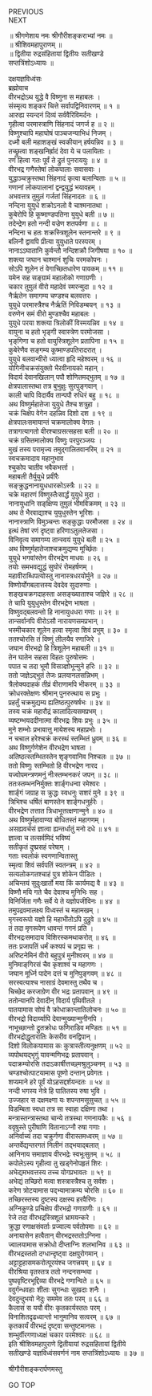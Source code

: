 PREVIOUS  
NEXT  
  
॥ श्रीगणेशाय नमः श्रीगौरीशङ्कराभ्यां नमः ॥  
॥ श्रीशिवमहापुराणम् ॥  
॥ द्वितीया रुद्रसंहितायां द्वितीयः सतीखण्डे  
सप्तत्रिंशोऽध्यायः ॥  
  
दक्षयज्ञविध्वंसः  
ब्रह्मोवाच  
वीरभद्रोऽथ युद्धे वै विष्णुना स महाबलः ।  
संस्मृत्य शङ्करं चित्ते सर्वापद्विनिवारणम् ॥ १ ॥  
आरुह्य स्यन्दनं दिव्यं सर्ववैरिविमर्दनः ।  
गृहीत्वा परमास्त्राणि सिंहनादं जगर्ज ह ॥ २ ॥  
विष्णुश्चापि महाघोषं पाञ्चजन्याभिधं निजम् ।  
दध्मौ बली महाशङ्‌खं स्वकीयान् हर्षयन्निव ॥ ३ ॥  
तच्छ्रुत्वा शङ्‌खनिर्ह्रादं देवा ये च पलायिताः ।  
रणं हित्वा गतः पूर्वं ते द्रुतं पुनराययुः ॥ ४ ॥  
वीरभद्र गणैस्तेषां लोकपालाः सवासवाः ।  
युद्धाञ्चक्रुस्तथा सिंहनादं कृत्वा बलान्विताः ॥ ५ ॥  
गणानां लोकपालानां द्वन्द्वयुद्धं भयावहम् ।  
अभवत्तत्र तुमुलं गर्जतां सिंहनादतः ॥ ६ ॥  
नन्दिना युयुधे शक्रोऽनलो वै चाश्मनातथा ।  
कुबेरोपि हि कूष्माण्डपतिना युयुधे बली ॥ ७ ॥  
तदेन्द्रेण हतो नन्दी वज्रेण शतपर्वणा ॥ ८ ॥  
नन्दिना च हतः शक्रस्त्रिशूलेन स्तनान्तरे ॥ ९ ॥  
बलिनौ द्वावपि प्रीत्या युयुधाते परस्परम् ।  
नानाऽऽघातानि कुर्वन्तौ नन्दिशक्रौ जिगीषया ॥ १० ॥  
शक्त्या जघान चाश्मानं शुचिः परमकोपनः ।  
सोऽपि शूलेन तं वेगाच्छितधारेण पावकम् ॥ ११ ॥  
यमेन सह सङ्‌ग्रामं महालोको गणाग्रणीः ।  
चकार तुमुलं वीरो महादेवं स्मरन्मुदा ॥ १२ ॥  
नैर्ऋतेन समागम्य चण्डश्च बलवत्तरः ।  
युयुधे परमास्त्रैश्च नैर्ऋतिं निविडम्बयन् ॥ १३ ॥  
वरुणेन समं वीरो मुण्डश्चैव महाबलः ।  
युयुधे परया शक्त्या त्रिलोकीं विस्मयन्निव ॥ १४ ॥  
वायुना च हतो भृङ्‌गी स्वास्त्रेण परमोजसा ।  
भृङ्‌गिणा च हतो वायुस्त्रिशूलेन प्रतापिना ॥ १५ ॥  
कुबेरेणैव सङ्‌गम्य कूष्माण्डपतिरादरात् ।  
युयुधे बलवान्वीरो ध्यात्वा हृदि महेश्वरम् ॥ १६ ॥  
योगिनीचक्रसंयुक्तो भैरवीनायको महान् ।  
विदार्य देवानखिलान् पपौ शोणितमद्‌भुतम् ॥ १७ ॥  
क्षेत्रपालास्तथा तत्र बुभुक्षुः सुरपुङ्‌गवान् ।  
काली चापि विदार्यैव तान्पपौ रुधिरं बहु ॥ १८ ॥  
अथ विष्णुर्महातेजा युयुधे तैश्च शत्रुहा ।  
चक्रं चिक्षेप वेगेन दहन्निव दिशो दश ॥ १९ ॥  
क्षेत्रपालःसमायान्तं चक्रमालोक्य वेगतः ।  
तत्रागत्यागतो वीरश्चाग्रसत्सहसा बली ॥ २० ॥  
चक्रं ग्रसितमालोक्य विष्णुः परपुरञ्जयः ।  
मुखं तस्य परामृज्य तमुद्‌गालितवानरिम् ॥ २१ ॥  
स्वचक्रमादाय महानुभाव  
     श्चुकोप चातीव भवैकभर्त्ता ।  
महाबली तैर्युयुधे प्रवीरैः  
     सङ्क्रुद्धनानायुधधारकोऽस्त्रैः ॥ २२ ॥  
चक्रे महारणं विष्णुस्तैःसार्द्धं युयुधे मुदा ।  
नानायुधानि सङ्‌क्षिप्य तुमुलं भीमविक्रमम् ॥ २३ ॥  
अथ ते भैरवाद्याश्च युयुधुस्तेन भूरिशः ।  
नानास्त्राणि विमुञ्चन्तः सङ्‌कुद्धाः परमौजसा ॥ २४ ॥  
इत्थं तेषां रणं दृष्ट्वा हरिणाऽतुलतेजसा ।  
विनिवृत्य समागम्य तान्स्वयं युयुधे बली ॥ २५ ॥  
अथ विष्णुर्महातेजाश्चक्रमुद्यम्य मूर्च्छितः ।  
युयुधे भगवांस्तेन वीरभद्रेण माधवः ॥ २६ ॥  
तयोः समभवद्युद्धं सुघोरं रोमहर्षणम् ।  
महावीराब्धिपत्योस्तु नानास्त्रधरयोर्मुने ॥ २७ ॥  
विष्णोर्योगबलात्तस्य देवदेव सुदारुणाः ।  
शङ्खचक्रगदाहस्ता असङ्‌ख्याताश्च जज्ञिरे ॥ २८ ॥  
ते चापि युयुधुस्तेन वीरभद्रेण भाषता ।  
विष्णुवद्‌बलवन्तो हि नानायुधधरा गणाः ॥ २९ ॥  
तान्सर्वानपि वीरोऽसौ नारायणसमप्रभान् ।  
भस्मीचकार शूलेन हत्वा स्मृत्वा शिवं प्रभुम् ॥ ३० ॥  
ततश्चोरसि तं विष्णुं लीलयैव रणाजिरे ।  
जघान वीरभद्रो हि त्रिशूलेन महाबली ॥ ३१ ॥  
तेन घातेन सहसा विहतः पुरुषोत्तमः ।  
पपात च तदा भूमौ विसञ्ज्ञोभून्मुने हरिः ॥ ३२ ॥  
ततो जज्ञेऽद्‌भुतं तेजः प्रलयानलसन्निभम् ।  
त्रैलोक्यदाहकं तीव्रं वीराणामपि भीकरम् ॥ ३३ ॥  
क्रोधरक्तेक्षणः श्रीमान् पुनरुत्थाय स प्रभुः ।  
प्रहर्तुं चक्रमुद्यम्य ह्यतिष्ठत्पुरुषर्षभः ॥ ३४ ॥  
तस्य चक्रं महारौद्रं कालादित्यसमप्रभम् ।  
व्यष्टम्भयददीनात्मा वीरभद्रः शिवः प्रभुः ॥ ३५ ॥  
मुने शम्भोः प्रभावात्तु मायेशस्य महाप्रभोः ।  
न चचाल हरेश्चक्रं करस्थं स्तम्भितं ध्रुवम् ॥ ३६ ॥  
अथ विष्णुर्गणेशेन वीरभद्रेण भाषता ।  
अतिष्ठत्स्तम्भितस्तेन शृङ्‌गवानिव निश्चलः ॥ ३७ ॥  
ततो विष्णुः स्तम्भितो हि वीरभद्रेण नारद ।  
यज्वोपमन्त्रणमनुं नीःस्तम्भनकरं जपन् ॥ ३८ ॥  
ततःस्तम्भननिर्मुक्तः शार्ङ्‌गधन्वा रमेश्वरः ।  
शार्ङ्‌गं जग्राह स क्रुद्धः स्वधनुः सशरं मुने ॥ ३९ ॥  
त्रिभिश्च धर्षितं बाणस्तेन शार्ङ्‌गधनुर्हरेः ।  
वीरभद्रेण तत्तात त्रिधाभूत्तत्क्षणान्मुने ॥ ४० ॥  
अथ विष्णुर्महावाण्या बोधितस्तं महागणम् ।  
असह्यवर्चसं ज्ञात्वा ह्यन्तर्धातुं मनो दधे ॥ ४१ ॥  
ज्ञात्वा च तत्सर्वमिदं भविष्यं  
     सतीकृतं दुष्प्रसहं परेषाम् ।  
गताः स्वलोकं स्वगणान्वितास्तु  
     स्मृत्वा शिवं सर्वपतिं स्वतन्त्रम् ॥ ४२ ॥  
सत्यलोकगतश्चाहं पुत्र शोकेन पीडितः ।  
अचिन्तयं सुदुःखार्तो मया किं कार्यमद्य वै ॥ ४३ ॥  
विष्णौ मयि गते चैव देवाश्च मुनिभिः सह ।  
विनिर्जिता गणैः सर्वे ये ते यज्ञोपजीविनः ॥ ४४ ॥  
तमुपद्रवमालक्ष्य विध्वस्तं च महामखम् ।  
मृगस्वरूपो यज्ञो हि महाभीतोऽपि दुद्रुवे ॥ ४५ ॥  
तं तदा मृगरूपेण धावन्तं गगनं प्रति ।  
वीरभद्रःसमादाय विशिरस्कमथाकरोत् ॥ ४६ ॥  
ततः प्रजापतिं धर्मं कश्यपं च प्रगृह्य सः ।  
अरिष्टनेमिनं वीरो बहुपुत्रं मुनीश्वरम् ॥ ४७ ॥  
मुनिमाङ्‌गिरसं चैव कृशाश्वं च महागणः ।  
जघान मूर्ध्नि पादेन दत्तं च मुनिपुङ्‌गवम् ॥ ४८ ॥  
सरस्वत्याश्च नासाग्रं देवमास्तु तथैव च ।  
चिच्छेद करजाग्रेण वीर भद्रः प्रतापवान् ॥ ४९ ॥  
ततोन्यानपि देवादीन् विदार्य पृथिवीतले ।  
पातयामास सोयं वै क्रोधाक्रान्तातिलोचनः ॥ ५० ॥  
वीरभद्रो विदार्य्यापि देवान्मुख्यान्मुनीनपि ।  
नाभूच्छान्तो द्रुतक्रोधः फणिराडिव मण्डितः ॥ ५१ ॥  
वीरभद्रोद्धृतारातिः केसरीव वनद्विपान् ।  
दिशो विलोकयामास कः कुत्रास्तीत्यनुक्षणम् ॥ ५२ ॥  
व्यपोथयद्‌भृगुं यावन्मणिभद्रः प्रतापवान् ।  
पदाक्रम्योरसि तदाऽकार्षीत्तच्छ्मश्रुलुञ्चनम् ॥ ५३ ॥  
चण्डश्चोत्पाटयामास पूष्णो दन्तान् प्रवेगतः ।  
शप्यमाने हरे पूर्वं योऽहसद्दर्शयन्दतः ॥ ५४ ॥  
नन्दी भगस्य नेत्रे हि पातितस्य रुषा भुवि ।  
उज्जहार स दक्षमक्ष्णा यः शपन्तमसूसुचत् ॥ ५५ ॥  
विडम्बिता स्वधा तत्र सा स्वाहा दक्षिणा तथा ।  
मन्त्रास्तन्त्रास्तथा चान्ये तत्रस्था गणनायकैः ॥ ५६ ॥  
ववृषुस्ते पुरीषाणि वितानाऽग्नौ रुषा गणाः ।  
अनिर्वाच्यं तदा चक्रुर्गणा वीरास्तमध्वरम् ॥ ५७ ॥  
अन्तर्वेद्यन्तरगतं निलीनं तद्‌भयाद्‌बलात् ।  
आनिनाय समाज्ञाय वीरभद्रेः स्वभूःसुतम् ॥ ५८ ॥  
कपोलेऽस्य गृहीत्वा तु खड्गेनोपहृतं शिरः ।  
अभेद्यमभवत्तस्य तच्च योगप्रभावतः ॥ ५९ ॥  
अभेद्यं तच्छिरो मत्वा शस्त्रास्त्रैश्च तु सर्वशः ।  
करेण त्रोटयामास पद्‌भ्यामाक्रम्य चोरसि ॥ ६० ॥  
तच्छिरस्तस्य दुष्टस्य दक्षस्य हरवैरिणः ।  
अग्निकुण्डे प्रचिक्षेप वीरभद्रो गणाग्रणीः ॥ ६१ ॥  
रेजे तदा वीरभद्रस्त्रिशूलं भ्रामयन्करे ।  
क्रुद्धा रणाक्षसंवर्ताः प्रज्वाल्य पर्वतोपमाः ॥ ६२ ॥  
अनायासेन हत्वैतान् वीरभद्रस्ततोऽग्निना ।  
ज्वालयामास सक्रोधो दीप्ताग्निः शलभानिव ॥ ६३ ॥  
वीरभद्रस्ततो दग्धान्दृष्ट्वा दक्षपुरोगमान् ।  
अट्टाट्टहासमकरोत्पूरयंश्च जगत्त्रयम् ॥ ६४ ॥  
वीरश्रिया वृतस्तत्र ततो नन्दनसम्भवा ।  
पुष्पवृष्टिरभूद्दिव्या वीरभद्रे गणान्विते ॥ ६५ ॥  
ववुर्गन्धवहाः शीताः सुगन्धाः सुखदाः शनैः ।  
देवदुन्दुभयो नेदुः सममेव ततः परम् ॥ ६६ ॥  
कैलासं स ययौ वीरः कृतकार्यस्ततः परम् ।  
विनाशितदृढध्वान्तो भानुमानिव सत्वरम् ॥ ६७ ॥  
कृतकार्यं वीरभद्रं दृष्ट्वा सन्तुष्टमानसः ।  
शम्भुर्वीरगणाध्यक्षं चकार परमेश्वरः ॥ ६८ ॥  
इति श्रीशिवमहापुराणे द्वितीयायां रुद्रसहितायां द्वितीये  
सतीखण्डे यज्ञविध्वंसवर्णनं नाम सप्तत्रिंशोऽध्यायः ॥ ३७ ॥  
  
  
श्रीगौरीशङ्करार्पणमस्तु  
  
GO TOP
